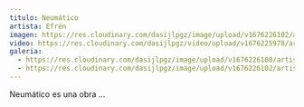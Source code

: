 ```yaml
---
titulo: Neumático
artista: Efrén
imagen: https://res.cloudinary.com/dasijlpgz/image/upload/v1676226102/artistas/Efr%C3%A9n/Neum%C3%A1tico/Portada.png
video: https://res.cloudinary.com/dasijlpgz/video/upload/v1676225978/artistas/Efr%C3%A9n/Neum%C3%A1tico/230211_Efren_Neumatico-1_comprimido.mp4
galeria:
  - https://res.cloudinary.com/dasijlpgz/image/upload/v1676226100/artistas/Efr%C3%A9n/Neum%C3%A1tico/Tomas_1.png
  - https://res.cloudinary.com/dasijlpgz/image/upload/v1676226102/artistas/Efr%C3%A9n/Neum%C3%A1tico/Tomas_2.png
---
```

N﻿eumático es una obra ...